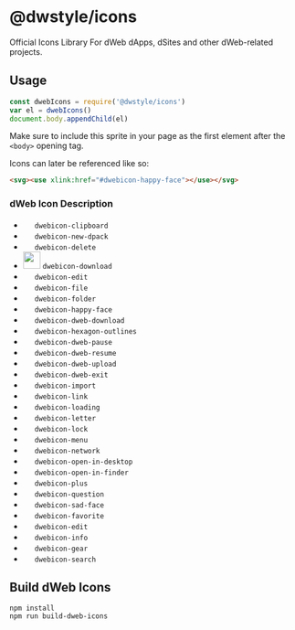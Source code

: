 # @dwstyle/icons

Official Icons Library For dWeb dApps, dSites and other dWeb-related projects.

## Usage

```js
const dwebIcons = require('@dwstyle/icons')
var el = dwebIcons()
document.body.appendChild(el)
```

Make sure to include this sprite in your page as the first element after the `<body>` opening tag.

Icons can later be referenced like so:

```html
<svg><use xlink:href="#dwebicon-happy-face"></use></svg>
```

### dWeb Icon Description

- <img width="16px" src="http://cdn.dwebs.io/dweb-icons/clipboard.svg"> `dwebicon-clipboard`
- <img width="16px" src="http://cdn.dwebs.io/dweb-icons/dpack.svg"> `dwebicon-new-dpack`
- <img width="16px" src="http://cdn.dwebs.io/dweb-icons/delete.svg"> `dwebicon-delete`
- <img width="30px" src="http://cdn.dwebs.io/dweb-icons/download.svg"> `dwebicon-download`
- <img width="16px" src="http://cdn.dwebs.io/dweb-icons/edit.svg"> `dwebicon-edit`
- <img width="16px" src="http://cdn.dwebs.io/dweb-icons/file.svg"> `dwebicon-file`
- <img width="16px" src="http://cdn.dwebs.io/dweb-icons/folder.svg"> `dwebicon-folder`
- <img width="16px" src="http://cdn.dwebs.io/dweb-icons/happy-face.svg"> `dwebicon-happy-face`
- <img width="16px" src="http://cdn.dwebs.io/dweb-icons/dweb-download.svg"> `dwebicon-dweb-download`
- <img width="16px" src="http://cdn.dwebs.io/dweb-icons/hexagon-outlines.svg"> `dwebicon-hexagon-outlines`
- <img width="16px" src="http://cdn.dwebs.io/dweb-icons/dweb-pause.svg"> `dwebicon-dweb-pause`
- <img width="16px" src="http://cdn.dwebs.io/dweb-icons/dweb-resume.svg"> `dwebicon-dweb-resume`
- <img width="16px" src="http://cdn.dwebs.io/dweb-icons/dweb-upload.svg"> `dwebicon-dweb-upload`
- <img width="16px" src="http://cdn.dwebs.io/dweb-icons/dweb-exit.svg"> `dwebicon-dweb-exit`
- <img width="16px" src="http://cdn.dwebs.io/dweb-icons/dweb-import.svg"> `dwebicon-import`
- <img width="16px" src="http://cdn.dwebs.io/dweb-icons/link.svg"> `dwebicon-link`
- <img width="16px" src="http://cdn.dwebs.io/dweb-icons/loading.svg"> `dwebicon-loading`
- <img width="16px" src="http://cdn.dwebs.io/dweb-icons/letter.svg"> `dwebicon-letter`
- <img width="16px" src="http://cdn.dwebs.io/dweb-icons/lock.svg"> `dwebicon-lock`
- <img width="16px" src="http://cdn.dwebs.io/dweb-icons/menu.svg"> `dwebicon-menu`
- <img width="16px" src="http://cdn.dwebs.io/dweb-icons/network.svg"> `dwebicon-network`
- <img width="16px" src="http://cdn.dwebs.io/dweb-icons/open-in-desktop.svg"> `dwebicon-open-in-desktop`
- <img width="16px" src="http://cdn.dwebs.io/dweb-icons/open-in-finder.svg"> `dwebicon-open-in-finder`
- <img width="16px" src="http://cdn.dwebs.io/dweb-icons/plus.svg"> `dwebicon-plus`
- <img width="16px" src="http://cdn.dwebs.io/dweb-icons/question.svg"> `dwebicon-question`
- <img width="16px" src="http://cdn.dwebs.io/dweb-icons/sad-face.svg"> `dwebicon-sad-face`
- <img width="16px" src="http://cdn.dwebs.io/dweb-icons/favorite.svg"> `dwebicon-favorite`
- <img width="16px" src="http://cdn.dwebs.io/dweb-icons/edit.svg"> `dwebicon-edit`
- <img width="16px" src="http://cdn.dwebs.io/dweb-icons/info.svg"> `dwebicon-info`
- <img width="16px" src="http://cdn.dwebs.io/dweb-icons/gear.svg"> `dwebicon-gear`
- <img width="16px" src="http://cdn.dwebs.io/dweb-icons/search.svg"> `dwebicon-search`


## Build dWeb Icons

```shell
npm install
npm run build-dweb-icons
```
